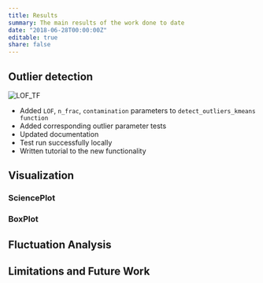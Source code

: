 ```yaml
---
title: Results
summary: The main results of the work done to date
date: "2018-06-28T00:00:00Z"
editable: true
share: false
---
```


## Outlier detection
![LOF_TF](LOF_TF.png)
- Added `LOF`, `n_frac`, `contamination` parameters to `detect_outliers_kmeans function`
- Added corresponding outlier parameter tests
- Updated documentation
- Test run successfully locally
- Written tutorial to the new functionality

## Visualization
### SciencePlot

### BoxPlot


## Fluctuation Analysis


## Limitations and Future Work

